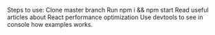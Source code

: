 Steps to use:
Clone master branch
Run npm i && npm start
Read useful articles about React performance optimization
Use devtools to see in console how examples works.
